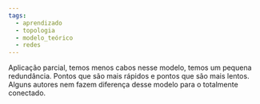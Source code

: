 ```yaml
---
tags:
  - aprendizado
  - topologia
  - modelo_teórico
  - redes
---
```


Aplicação parcial, temos menos cabos nesse modelo, temos um pequena redundância. Pontos que são mais rápidos e pontos que são mais lentos. Alguns autores nem fazem diferença desse modelo para o totalmente conectado.